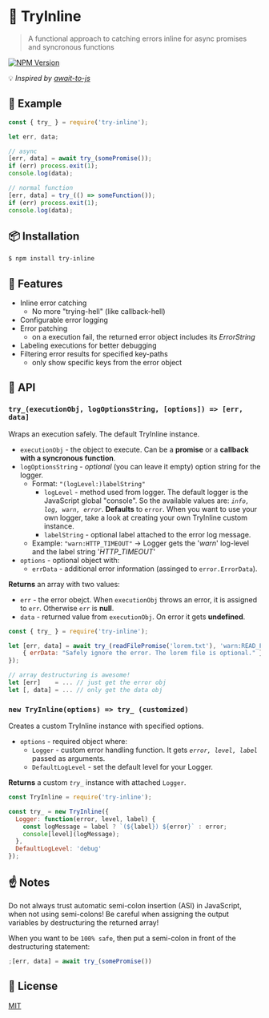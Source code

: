 # :traffic_light: TryInline
> A functional approach to catching errors inline for async promises and syncronous functions

[![NPM Version][npm-image]][npm-url]

:bulb: _Inspired by [await-to-js](https://github.com/scopsy/await-to-js)_

## :gift: Example
```js
const { try_ } = require('try-inline');

let err, data;

// async
[err, data] = await try_(somePromise());
if (err) process.exit(1);
console.log(data);

// normal function
[err, data] = try_(() => someFunction());
if (err) process.exit(1);
console.log(data);
```

## :package: Installation
```bash
$ npm install try-inline
```

## :barber: Features
  - Inline error catching
    - No more "trying-hell" (like callback-hell)
  - Configurable error logging
  - Error patching
    - on a execution fail, the returned error object includes its _ErrorString_
  - Labeling executions for better debugging
  - Filtering error results for specified key-paths
    - only show specific keys from the error object

## :nut_and_bolt: API

### `try_(executionObj, logOptionsString, [options]) => [err, data]`

Wraps an execution safely. The default TryInline instance. 
- `executionObj` - the object to execute. Can be a **promise** or a **callback with a syncronous function**.
- `logOptionsString` - *optional* (you can leave it empty) option string for the logger.
  - Format: `"(logLevel:)labelString"`
    - `logLevel` - method used from logger. The default logger is the JavaScript global "console". So the available values are: _`info, log, warn, error`_. **Defaults** to `error`. When you want to use your own logger, take a look at creating your own TryInline custom instance.
    - `labelString` - optional label attached to the error log message. 
  - Example: `"warn:HTTP_TIMEOUT"` -> Logger gets the '*warn*' log-level and the label string '*HTTP_TIMEOUT*'
- `options` - optional object with:
  - `errData` - additional error information (assinged to `error.ErrorData`).

**Returns** an array with two values:
- `err` - the error obejct. When `executionObj` throws an error, it is assigned to `err`. Otherwise `err` is **null**.
- `data` - returned value from `executionObj`. On error it gets **undefined**.

```js
const { try_ } = require('try-inline');

let [err, data] = await try_(readFilePromise('lorem.txt'), 'warn:READ_FILE_ERR',
    { errData: "Safely ignore the error. The lorem file is optional." } 
});

// array destructuring is awesome!
let [err]    = ... // just get the error obj
let [, data] = ... // only get the data obj
```

### `new TryInline(options) => try_ (customized)`

Creates a custom TryInline instance with specified options.
- `options` - required object where:
  - `Logger` - custom error handling function. It gets _`error, level, label`_ passed as arguments.
  - `DefaultLogLevel` - set the default level for your Logger.

**Returns** a custom *`try_`* instance with attached `Logger`.

```js
const TryInline = require('try-inline');

const try_ = new TryInline({
  Logger: function(error, level, label) {
    const logMessage = label ? `(${label}) ${error}` : error;
    console[level](logMessage);
  },
  DefaultLogLevel: 'debug'
});
```

## :point_up: Notes
Do not always trust automatic semi-colon insertion (ASI) in JavaScript, when not using semi-colons! 
Be careful when assigning the output variables by destructuring the returned array!

When you want to be `100% safe`, then put a semi-colon in front of the destructuring statement:
```js
;[err, data] = await try_(somePromise())
```

## :page_with_curl: License
[MIT](https://github.com/DrJume/try-inline/blob/master/LICENSE)

[npm-image]: https://img.shields.io/npm/v/try-inline.svg
[npm-url]: https://www.npmjs.com/package/try-inline
